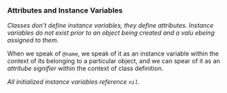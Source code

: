 ### Attributes and Instance Variables

*Classes don't define instance variables, they define attributes. Instance variables do not exist prior to an object being created and a valu ebeing assigned to them.*

When we speak of `@name`, we speak of it as an instance variable within the context of its belonging to a particular object, and we can spear of it as an *attritube signifier* within the context of class definition.

*All initialized instance variables reference `nil`*.

